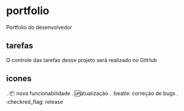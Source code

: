 # portfolio

Portfolio do desenvolvedor 

## tarefas 

O controle das tarefas desse projeto será realizado no GitHub

## icones 

. :package: nova funcionabilidade 
. :up:atualização
. :beatle: correção de bugs
. :checkred_flag: release
